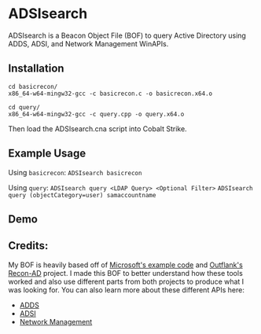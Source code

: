 # ADSIsearch
ADSIsearch is a Beacon Object File (BOF) to query Active Directory using ADDS, ADSI, and Network Management WinAPIs.

## Installation
```
cd basicrecon/
x86_64-w64-mingw32-gcc -c basicrecon.c -o basicrecon.x64.o
```
```
cd query/
x86_64-w64-mingw32-gcc -c query.cpp -o query.x64.o
```
Then load the ADSIsearch.cna script into Cobalt Strike.

## Example Usage
Using `basicrecon`:
```ADSIsearch basicrecon```

Using `query`:
```ADSIsearch query <LDAP Query> <Optional Filter>```
```ADSIsearch query (objectCategory=user) samaccountname```

## Demo

## Credits:
My BOF is heavily based off of [Microsoft's example code](https://github.com/microsoft/Windows-classic-samples/tree/main/Samples/Win7Samples/netds/adsi/activedir) and [Outflank's Recon-AD](https://www.outflank.nl/blog/2019/10/20/red-team-tactics-active-directory-recon-using-adsi-and-reflective-dlls/) project. I made this BOF to better understand how these tools worked and also use different parts from both projects to produce what I was looking for.
You can also learn more about these different APIs here:
* [ADDS](https://learn.microsoft.com/en-us/windows/win32/api/dsgetdc/nf-dsgetdc-dsgetdcnamea)
* [ADSI](https://learn.microsoft.com/en-us/windows/win32/api/adshlp/nf-adshlp-adsopenobject)
* [Network Management](https://learn.microsoft.com/en-us/windows/win32/api/lmaccess/nf-lmaccess-netusermodalsget)
